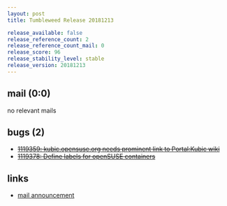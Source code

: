 ```yaml
---
layout: post
title: Tumbleweed Release 20181213

release_available: false
release_reference_count: 2
release_reference_count_mail: 0
release_score: 96
release_stability_level: stable
release_version: 20181213
---
```


## mail (0:0)

no relevant mails

## bugs (2)

<!--more-->

- ~~[1119359: kubic.opensuse.org needs prominent link to Portal:Kubic wiki](https://bugzilla.opensuse.org/show_bug.cgi?id=1119359)~~
- ~~[1119378: Define labels for openSUSE containers](https://bugzilla.opensuse.org/show_bug.cgi?id=1119378)~~



## links

- [mail announcement](https://lists.opensuse.org/opensuse-factory/2018-12/msg00090.html)
